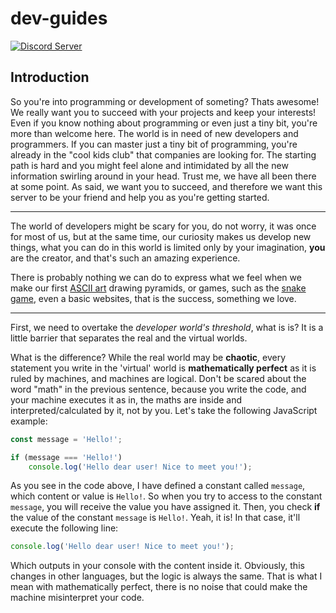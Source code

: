# dev-guides

[![Discord Server](https://discordapp.com/api/guilds/282042352435200001/embed.png)](https://discord.gg/developers)

## Introduction

So you're into programming or development of someting? Thats awesome! We really want you to succeed with your projects and keep your interests! Even if you know nothing about programming or even just a tiny bit, you're more than welcome here. The world is in need of new developers and programmers. If you can master just a tiny bit of programming, you're already in the "cool kids club" that companies are looking for. The starting path is hard and you might feel alone and intimidated by all the new information swirling around in your head. Trust me, we have all been there at some point. As said, we want you to succeed, and therefore we want this server to be your friend and help you as you're getting started.

***

The world of developers might be scary for you, do not worry, it was once for most of us, but at the same time, our curiosity makes us develop new things, what you can do in this world is limited only by your imagination, **you** are the creator, and that's such an amazing experience.

There is probably nothing we can do to express what we feel when we make our first [ASCII art](https://en.wikipedia.org/wiki/ASCII_art) drawing pyramids, or games, such as the [snake game](https://en.wikipedia.org/wiki/Snake_(video_game)), even a basic websites, that is the success, something we love.

***

First, we need to overtake the _developer world's threshold_, what is is? It is a little barrier that separates the real and the virtual worlds.

What is the difference? While the real world may be **chaotic**, every statement you write in the 'virtual' world is **mathematically perfect** as it is ruled by machines, and machines are logical. Don't be scared about the word "math" in the previous sentence, because you write the code, and your machine executes it as in, the maths are inside and interpreted/calculated by it, not by you. Let's take the following JavaScript example:

```javascript
const message = 'Hello!';

if (message === 'Hello!')
    console.log('Hello dear user! Nice to meet you!');
```

As you see in the code above, I have defined a constant called `message`, which content or value is `Hello!`. So when you try to access to the constant `message`, you will receive the value you have assigned it. Then, you check **if** the value of the constant `message` is `Hello!`. Yeah, it is! In that case, it'll execute the following line:

```javascript
console.log('Hello dear user! Nice to meet you!');
```

Which outputs in your console with the content inside it. Obviously, this changes in other languages, but the logic is always the same. That is what I mean with mathematically perfect, there is no noise that could make the machine misinterpret your code.
